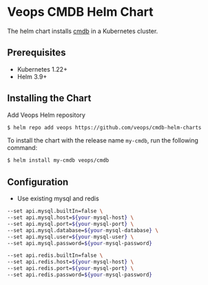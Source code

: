 # Veops CMDB Helm Chart

The helm chart installs [cmdb](https://github.com/veops/cmdb) in a Kubernetes cluster.

## Prerequisites
- Kubernetes 1.22+
- Helm 3.9+

## Installing the Chart

Add Veops Helm repository

```bash
$ helm repo add veops https://github.com/veops/cmdb-helm-charts
```

To install the chart with the release name `my-cmdb`, run the following command:

```bash
$ helm install my-cmdb veops/cmdb
```

## Configuration

- Use existing mysql and redis

```bash
--set api.mysql.builtIn=false \
--set api.mysql.host=${your-mysql-host} \
--set api.mysql.port=${your-mysql-port} \
--set api.mysql.database=${your-mysql-database} \
--set api.mysql.user=${your-mysql-user} \
--set api.mysql.password=${your-mysql-password}
```

```bash
--set api.redis.builtIn=false \
--set api.redis.host=${your-mysql-host} \
--set api.redis.port=${your-mysql-port} \
--set api.redis.password=${your-mysql-password}
```